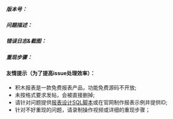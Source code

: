 ##### 版本号：


##### 问题描述：


##### 错误日志&截图：


##### 重现步骤：


#### 友情提示（为了提高issue处理效率）：
  - 积木报表是一款免费报表产品，功能免费源码不开放;
  - 未按格式要求发帖，会被直接删掉;
  - 请针对问题提供[报表设计SQL脚本](http://report.jeecg.com/2376604)或在官网制作报表示例并提供ID;
  - 针对不好重现的问题，请录制操作视频或详细的重现步骤；
